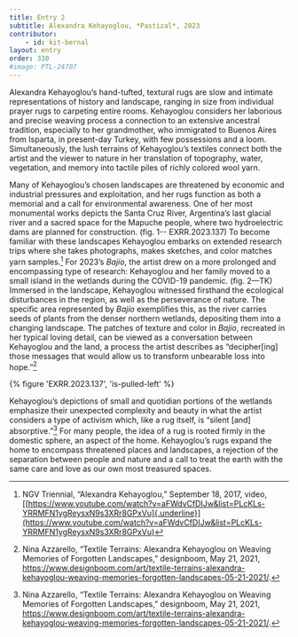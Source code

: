 ```yaml
---
title: Entry 2
subtitle: Alexandra Kehayoglou, *Pastizal*, 2023
contributor:
    - id: kit-bernal
layout: entry
order: 330
#image: PTL-24707
---
```


Alexandra Kehayoglou’s hand-tufted, textural rugs are slow and intimate representations of history and landscape, ranging in size from individual prayer rugs to carpeting entire rooms. Kehayoglou considers her laborious and precise weaving process a connection to an extensive ancestral tradition, especially to her grandmother, who immigrated to Buenos Aires from Isparta, in present-day Turkey, with few possessions and a loom. Simultaneously, the lush terrains of Kehayoglou’s textiles connect both the artist and the viewer to nature in her translation of topography, water, vegetation, and memory into tactile piles of richly colored wool yarn.

Many of Kehayoglou’s chosen landscapes are threatened by economic and industrial pressures and exploitation, and her rugs function as both a memorial and a call for environmental awareness. One of her most monumental works depicts the Santa Cruz River, Argentina’s last glacial river and a sacred space for the Mapuche people, where two hydroelectric dams are planned for construction. (fig. 1-- EXRR.2023.137) To become familiar with these landscapes Kehayoglou embarks on extended research trips where she takes photographs, makes sketches, and color matches yarn samples.[^1] For 2023’s *Bajío*, the artist drew on a more prolonged and encompassing type of research: Kehayoglou and her family moved to a small island in the wetlands during the COVID-19 pandemic. (fig. 2—TK) Immersed in the landscape, Kehayoglou witnessed firsthand the ecological disturbances in the region, as well as the perseverance of nature. The specific area represented by *Bajío* exemplifies this, as the river carries seeds of plants from the denser northern wetlands, depositing them into a changing landscape. The patches of texture and color in *Bajío*, recreated in her typical loving detail, can be viewed as a conversation between Kehayoglou and the land, a process the artist describes as “decipher\[ing\] those messages that would allow us to transform unbearable loss into hope.”[^2]

{% figure 'EXRR.2023.137', 'is-pulled-left' %}

Kehayoglou’s depictions of small and quotidian portions of the wetlands emphasize their unexpected complexity and beauty in what the artist considers a type of activism which, like a rug itself, is “silent \[and\] absorptive.”[^3] For many people, the idea of a rug is rooted firmly in the domestic sphere, an aspect of the home. Kehayoglou’s rugs expand the home to encompass threatened places and landscapes, a rejection of the separation between people and nature and a call to treat the earth with the same care and love as our own most treasured spaces.

[^1]: NGV Triennial, “Alexandra Kehayoglou,” September 18, 2017, video, [[https://www.youtube.com/watch?v=aFWdvCfDIJw&list=PLcKLs-YRRMFN1ygReysxN9s3XRr8GPxVu]{.underline}](https://www.youtube.com/watch?v=aFWdvCfDIJw&list=PLcKLs-YRRMFN1ygReysxN9s3XRr8GPxVu)

[^2]: Nina Azzarello, “Textile Terrains: Alexandra Kehayoglou on Weaving Memories of Forgotten Landscapes,” designboom, May 21, 2021, <https://www.designboom.com/art/textile-terrains-alexandra-kehayoglou-weaving-memories-forgotten-landscapes-05-21-2021/>.

[^3]: Nina Azzarello, “Textile Terrains: Alexandra Kehayoglou on Weaving Memories of Forgotten Landscapes,” designboom, May 21, 2021, <https://www.designboom.com/art/textile-terrains-alexandra-kehayoglou-weaving-memories-forgotten-landscapes-05-21-2021/>.

